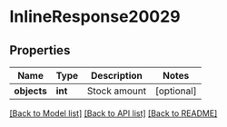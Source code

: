 # InlineResponse20029

## Properties
Name | Type | Description | Notes
------------ | ------------- | ------------- | -------------
**objects** | **int** | Stock amount | [optional] 

[[Back to Model list]](../../README.md#documentation-for-models) [[Back to API list]](../../README.md#documentation-for-api-endpoints) [[Back to README]](../../README.md)

